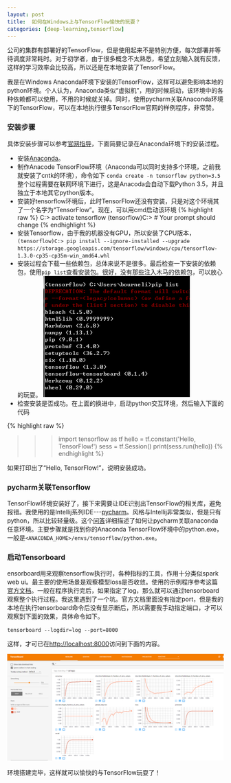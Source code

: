 ```yaml
---
layout: post
title:  如何在Windows上与TensorFlow愉快的玩耍？
categories: [deep-learning,tensorflow]
---
```


公司的集群有部署好的TensorFlow，但是使用起来不是特别方便，每次部署并等待调度非常耗时。对于初学者，由于很多概念不太熟悉，希望立刻输入就有反馈，这样的学习效率会比较高，所以还是在本地安装了TensorFlow。

我是在Windows Anaconda环境下安装的TensorFlow，这样可以避免影响本地的python环境。个人认为，Anaconda类似“虚拟机”，用的时候启动，该环境中的各种依赖都可以使用，不用的时候就关掉。同时，使用pycharm关联Anaconda环境下的TensorFlow，可以在本地执行很多TensorFlow官网的样例程序，非常赞。

### 安装步骤

具体安装步骤可以参考[官网指导](https://www.tensorflow.org/install/install_windows)，下面简要记录在Anaconda环境下的安装过程。

* 安装[Anaconda](https://www.continuum.io/downloads)。
* 制作Anacode TensorFlow环境（Anaconda可以同时支持多个环境，之前我就安装了cntk的环境），命令如下
`conda create -n tensorflow python=3.5`
整个过程需要在联网环境下进行，这是Anacoda会自动下载Python 3.5，并且独立于本地其它python版本。
* 安装好tensorflow环境后，此时TensorFlow还没有安装，只是对这个环境其了一个名字为“TensorFlow”。现在，可以用cmd启动该环境
{% highlight raw %}
C:> activate tensorflow
 (tensorflow)C:>  # Your prompt should change
{% endhighlight %}
* 安装Tensorflow，由于我的机器没有GPU，所以安装了CPU版本，
`(tensorflow)C:> pip install --ignore-installed --upgrade https://storage.googleapis.com/tensorflow/windows/cpu/tensorflow-1.3.0-cp35-cp35m-win_amd64.whl `
* 安装过程会下载一些依赖包，总体来说不是很多。最后检查一下安装的依赖包，使用`pip list`查看安装包。很好，没有那些注入木马的依赖包，可以放心的玩耍。
![pip list](/img/pip_list_tensorflow.png "TensorFlow依赖包")
* 检查安装是否成功。在上面的换进中，启动python交互环境，然后输入下面的代码

{% highlight raw %}
>>> import tensorflow as tf
>>> hello = tf.constant('Hello, TensorFlow!')
>>> sess = tf.Session()
>>> print(sess.run(hello))
{% endhighlight %}


如果打印出了“Hello, TensorFlow!”，说明安装成功。

### pycharm关联Tensorflow

TensorFlow环境安装好了，接下来需要让IDE识别出TensorFlow的相关库，避免报错。我使用的是Intellij系列IDE---[pycharm](https://www.jetbrains.com/pycharm/download/)。风格与Intellij非常类似，但是只有python，所以比较轻量级。这个[问答](https://stackoverflow.com/questions/41767788/how-can-i-access-different-anaconda-environment-from-pycharm-on-windows-10)详细描述了如何让pycharm关联anaconda任意环境。主要步骤就是找到你的Anaconda TensorFlow环境中的python.exe，一般是`<ANACONDA_HOME>/envs/tensorflow/python.exe`。

### 启动Tensorboard

ensorboard用来观察tensorflow执行时，各种指标的工具，作用十分类似spark web ui。最主要的使用场景是观察模型loss是否收敛。使用的示例程序参考这篇[官方文档](https://www.tensorflow.org/get_started/monitors)。一般在程序执行完后，如果指定了log，那么就可以通过tensorboard观察整个执行过程。我这里遇到了一个坑。官方文档里面没有指定port，但是我的本地在执行tensorboard命令后没有显示断后，所以需要我手动指定端口，才可以观察到下面的效果，具体命令如下。

```
tensorboard --logdir=log --port=8000
```

这样，才可已在[http://localhost:8000](http://localhost:8000)访问到下面的内容。

![tensorboard](/img/tensorboard_snapshot.png "TensorBoard例图")



环境搭建完毕，这样就可以愉快的与TensorFlow玩耍了！
